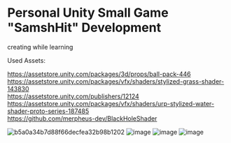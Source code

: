# Personal Unity Small Game "SamshHit" Development
 creating while learning
 
 Used Assets:
 
 https://assetstore.unity.com/packages/3d/props/ball-pack-446  
 https://assetstore.unity.com/packages/vfx/shaders/stylized-grass-shader-143830  
 https://assetstore.unity.com/publishers/12124  
 https://assetstore.unity.com/packages/vfx/shaders/urp-stylized-water-shader-proto-series-187485  
 https://github.com/merpheus-dev/BlackHoleShader  
 
![b5a0a34b7d88f66decfea32b98b1202](https://user-images.githubusercontent.com/61171413/185935368-07f56a85-5469-4f24-9e93-bfa3adbc9129.jpg)
![image](https://user-images.githubusercontent.com/61171413/171305140-4fa221e0-f64f-4b56-9a89-9442579c4535.png)
![image](https://user-images.githubusercontent.com/61171413/171306319-e73ed5ff-c489-42c2-b9fe-1e0c78cc3450.png)
![image](https://user-images.githubusercontent.com/61171413/173207232-5e221b1f-ac5b-4ed7-90fe-f415d92310e2.png)

